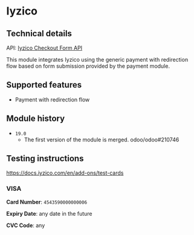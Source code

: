 # Iyzico

## Technical details

API: [Iyzico Checkout Form API](https://docs.iyzico.com/en/payment-methods/direct-charge/checkoutform)

This module integrates Iyzico using the generic payment with redirection flow based on form
submission provided by the payment module.

## Supported features

- Payment with redirection flow

## Module history

- `19.0`
  - The first version of the module is merged. odoo/odoo#210746

## Testing instructions

https://docs.iyzico.com/en/add-ons/test-cards

### VISA

**Card Number**: `4543590000000006`

**Expiry Date**: any date in the future

**CVC Code**: any
